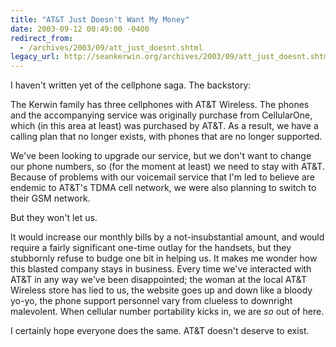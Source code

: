 ```yaml
---
title: "AT&T Just Doesn't Want My Money"
date: 2003-09-12 00:49:00 -0400
redirect_from:
  - /archives/2003/09/att_just_doesnt.shtml
legacy_url: http://seankerwin.org/archives/2003/09/att_just_doesnt.shtml
---
```

I haven't written yet of the cellphone saga. The backstory:

The Kerwin family has three cellphones with AT&T Wireless. The phones and the accompanying service was originally purchase from CellularOne, which (in this area at least) was purchased by AT&T. As a result, we have a calling plan that no longer exists, with phones that are no longer supported.

We've been looking to upgrade our service, but we don't want to change our phone numbers, so (for the moment at least) we need to stay with AT&T. Because of problems with our voicemail service that I'm led to believe are endemic to AT&T's TDMA cell network, we were also planning to switch to their GSM network.

But they won't let us.

It would increase our monthly bills by a not-insubstantial amount, and would require a fairly significant one-time outlay for the handsets, but they stubbornly refuse to budge one bit in helping us. It makes me wonder how this blasted company stays in business. Every time we've interacted with AT&T in any way we've been disappointed; the woman at the local AT&T Wireless store has lied to us, the website goes up and down like a bloody yo-yo, the phone support personnel vary from clueless to downright malevolent. When cellular number portability kicks in, we are _so_ out of here.

I certainly hope everyone does the same. AT&T doesn't deserve to exist.
